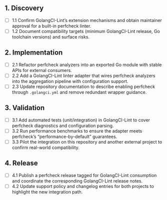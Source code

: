 ## 1. Discovery
- [ ] 1.1 Confirm GolangCI-Lint’s extension mechanisms and obtain maintainer approval for a built-in perfcheck linter.
- [ ] 1.2 Document compatibility targets (minimum GolangCI-Lint release, Go toolchain versions) and surface risks.

## 2. Implementation
- [ ] 2.1 Refactor perfcheck analyzers into an exported Go module with stable APIs for external consumers.
- [ ] 2.2 Add a GolangCI-Lint linter adapter that wires perfcheck analyzers into the aggregation pipeline with configuration support.
- [ ] 2.3 Update repository documentation to describe enabling perfcheck through `.golangci.yml` and remove redundant wrapper guidance.

## 3. Validation
- [ ] 3.1 Add automated tests (unit/integration) in GolangCI-Lint to cover perfcheck diagnostics and configuration parsing.
- [ ] 3.2 Run performance benchmarks to ensure the adapter meets perfcheck’s “performance-by-default” guarantees.
- [ ] 3.3 Pilot the integration on this repository and another external project to confirm real-world compatibility.

## 4. Release
- [ ] 4.1 Publish a perfcheck release tagged for GolangCI-Lint consumption and coordinate the corresponding GolangCI-Lint release notes.
- [ ] 4.2 Update support policy and changelog entries for both projects to highlight the new integration path.
